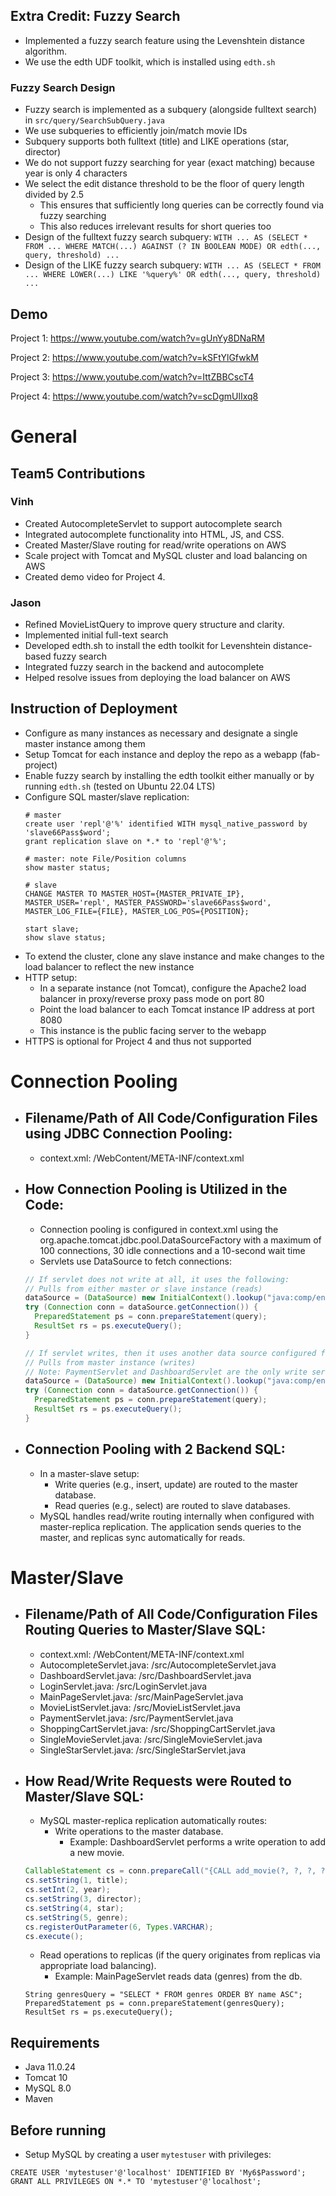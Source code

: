 ## Extra Credit: Fuzzy Search
- Implemented a fuzzy search feature using the Levenshtein distance algorithm.
- We use the edth UDF toolkit, which is installed using `edth.sh`
### Fuzzy Search Design
- Fuzzy search is implemented as a subquery (alongside fulltext search) in `src/query/SearchSubQuery.java`
- We use subqueries to efficiently join/match movie IDs
- Subquery supports both fulltext (title) and LIKE operations (star, director)
- We do not support fuzzy searching for year (exact matching) because year is only 4 characters
- We select the edit distance threshold to be the floor of query length divided by 2.5
  - This ensures that sufficiently long queries can be correctly found via fuzzy searching
  - This also reduces irrelevant results for short queries too
- Design of the fulltext fuzzy search subquery: `WITH ... AS (SELECT * FROM ... WHERE MATCH(...) AGAINST (? IN BOOLEAN MODE) OR edth(..., query, threshold) ...`
- Design of the LIKE fuzzy search subquery: `WITH ... AS (SELECT * FROM ... WHERE LOWER(...) LIKE '%query%' OR edth(..., query, threshold) ...`

## Demo
Project 1: https://www.youtube.com/watch?v=gUnYy8DNaRM

Project 2: https://www.youtube.com/watch?v=kSFtYlGfwkM

Project 3: https://www.youtube.com/watch?v=IttZBBCscT4

Project 4: https://www.youtube.com/watch?v=scDgmUlIxq8

# General
## Team5 Contributions
### Vinh
- Created AutocompleteServlet to support autocomplete search
- Integrated autocomplete functionality into HTML, JS, and CSS.
- Created Master/Slave routing for read/write operations on AWS
- Scale project with Tomcat and MySQL cluster and load balancing on AWS
- Created demo video for Project 4.

### Jason
- Refined MovieListQuery to improve query structure and clarity.
- Implemented initial full-text search
- Developed edth.sh to install the edth toolkit for Levenshtein distance-based fuzzy search
- Integrated fuzzy search in the backend and autocomplete
- Helped resolve issues from deploying the load balancer on AWS

## Instruction of Deployment
- Configure as many instances as necessary and designate a single master instance among them
- Setup Tomcat for each instance and deploy the repo as a webapp (fab-project)
- Enable fuzzy search by installing the edth toolkit either manually or by running `edth.sh` (tested on Ubuntu 22.04 LTS)
- Configure SQL master/slave replication:
  ```mysql
  # master
  create user 'repl'@'%' identified WITH mysql_native_password by 'slave66Pass$word';
  grant replication slave on *.* to 'repl'@'%';
  
  # master: note File/Position columns
  show master status;
  
  # slave
  CHANGE MASTER TO MASTER_HOST={MASTER_PRIVATE_IP}, MASTER_USER='repl', MASTER_PASSWORD='slave66Pass$word',
  MASTER_LOG_FILE={FILE}, MASTER_LOG_POS={POSITION};
  
  start slave;
  show slave status;
   ```
- To extend the cluster, clone any slave instance and make changes to the load balancer to reflect the new instance
- HTTP setup:
  - In a separate instance (not Tomcat), configure the Apache2 load balancer in proxy/reverse proxy pass mode on port 80
  - Point the load balancer to each Tomcat instance IP address at port 8080
  - This instance is the public facing server to the webapp
- HTTPS is optional for Project 4 and thus not supported
  

# Connection Pooling
- ## Filename/Path of All Code/Configuration Files using JDBC Connection Pooling:
  - context.xml: /WebContent/META-INF/context.xml

- ## How Connection Pooling is Utilized in the Code:
  - Connection pooling is configured in context.xml using the org.apache.tomcat.jdbc.pool.DataSourceFactory 
    with a maximum of 100 connections, 30 idle connections and a 10-second wait time
  - Servlets use DataSource to fetch connections:
  ```java
  // If servlet does not write at all, it uses the following:
  // Pulls from either master or slave instance (reads)
  dataSource = (DataSource) new InitialContext().lookup("java:comp/env/jdbc/moviedb");
  try (Connection conn = dataSource.getConnection()) {
    PreparedStatement ps = conn.prepareStatement(query);
    ResultSet rs = ps.executeQuery();
  }
  
  // If servlet writes, then it uses another data source configured for writes only:
  // Pulls from master instance (writes)
  // Note: PaymentServlet and DashboardServlet are the only write servlets
  dataSource = (DataSource) new InitialContext().lookup("java:comp/env/jdbc/moviedb-write");
  try (Connection conn = dataSource.getConnection()) {
    PreparedStatement ps = conn.prepareStatement(query);
    ResultSet rs = ps.executeQuery();
  }
  ```
- ## Connection Pooling with 2 Backend SQL:
  - In a master-slave setup:
    - Write queries (e.g., insert, update) are routed to the master database.
    - Read queries (e.g., select) are routed to slave databases.
  - MySQL handles read/write routing internally when configured with master-replica replication. 
    The application sends queries to the master, and replicas sync automatically for reads.

# Master/Slave
- ## Filename/Path of All Code/Configuration Files Routing Queries to Master/Slave SQL:
  - context.xml: /WebContent/META-INF/context.xml
  - AutocompleteServlet.java: /src/AutocompleteServlet.java
  - DashboardServlet.java: /src/DashboardServlet.java
  - LoginServlet.java: /src/LoginServlet.java
  - MainPageServlet.java: /src/MainPageServlet.java
  - MovieListServlet.java: /src/MovieListServlet.java
  - PaymentServlet.java: /src/PaymentServlet.java
  - ShoppingCartServlet.java: /src/ShoppingCartServlet.java
  - SingleMovieServlet.java: /src/SingleMovieServlet.java
  - SingleStarServlet.java: /src/SingleStarServlet.java

- ## How Read/Write Requests were Routed to Master/Slave SQL:
  - MySQL master-replica replication automatically routes:
    - Write operations to the master database.
      - Example: DashboardServlet performs a write operation to add a new movie.
  ```java
  CallableStatement cs = conn.prepareCall("{CALL add_movie(?, ?, ?, ?, ?, ?)}");
  cs.setString(1, title);
  cs.setInt(2, year);
  cs.setString(3, director);
  cs.setString(4, star);
  cs.setString(5, genre);
  cs.registerOutParameter(6, Types.VARCHAR);
  cs.execute();
  ```
    - Read operations to replicas (if the query originates from replicas via appropriate load balancing).
      - Example: MainPageServlet reads data (genres) from the db.
  ```
  String genresQuery = "SELECT * FROM genres ORDER BY name ASC";
  PreparedStatement ps = conn.prepareStatement(genresQuery);
  ResultSet rs = ps.executeQuery();
  ``` 

## Requirements
- Java 11.0.24
- Tomcat 10
- MySQL 8.0
- Maven

## Before running
- Setup MySQL by creating a user `mytestuser` with privileges:
```mysql
CREATE USER 'mytestuser'@'localhost' IDENTIFIED BY 'My6$Password';
GRANT ALL PRIVILEGES ON *.* TO 'mytestuser'@'localhost';
```

